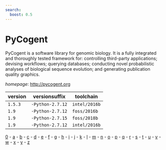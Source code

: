 ```yaml
---
search:
  boost: 0.5
---
```

# PyCogent

PyCogent is a software library for genomic biology. It is a fully  integrated and thoroughly tested framework for: controlling third-party applications;  devising workflows; querying databases; conducting novel probabilistic analyses of  biological sequence evolution; and generating publication quality graphics.

*homepage*: <http://pycogent.org>

version | versionsuffix | toolchain
--------|---------------|----------
``1.5.3`` | ``-Python-2.7.12`` | ``intel/2016b``
``1.9`` | ``-Python-2.7.12`` | ``foss/2016b``
``1.9`` | ``-Python-2.7.15`` | ``foss/2018b``
``1.9`` | ``-Python-2.7.12`` | ``intel/2016b``

[0](../0/index.md) - [a](../a/index.md) - [b](../b/index.md) - [c](../c/index.md) - [d](../d/index.md) - [e](../e/index.md) - [f](../f/index.md) - [g](../g/index.md) - [h](../h/index.md) - [i](../i/index.md) - [j](../j/index.md) - [k](../k/index.md) - [l](../l/index.md) - [m](../m/index.md) - [n](../n/index.md) - [o](../o/index.md) - [p](../p/index.md) - [q](../q/index.md) - [r](../r/index.md) - [s](../s/index.md) - [t](../t/index.md) - [u](../u/index.md) - [v](../v/index.md) - [w](../w/index.md) - [x](../x/index.md) - [y](../y/index.md) - [z](../z/index.md)

